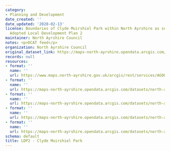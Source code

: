 ```yaml
---
category:
- Planning and Development
date_created: ''
date_updated: '2020-02-13'
license: Boundaries of Clyde Muirshiel Park within North Ayrshire as set out in the
  Adopted Local Development Plan 2
maintainer: North Ayrshire Council
notes: <p>DCAT feed</p>
organization: North Ayrshire Council
original_dataset_link: https://maps-north-ayrshire.opendata.arcgis.com/maps/north-ayrshire::ldp2-clyde-muirshiel-park
records: null
resources:
- format: ''
  name: ''
  url: https://www.maps.north-ayrshire.gov.uk/arcgis/rest/services/AGOL/Open_Data_Portal4/MapServer/72
- format: ''
  name: ''
  url: https://maps-north-ayrshire.opendata.arcgis.com/datasets/north-ayrshire::ldp2-clyde-muirshiel-park.geojson?outSR=%7B%22latestWkid%22%3A27700%2C%22wkid%22%3A27700%7D
- format: ''
  name: ''
  url: https://maps-north-ayrshire.opendata.arcgis.com/datasets/north-ayrshire::ldp2-clyde-muirshiel-park.csv?outSR=%7B%22latestWkid%22%3A27700%2C%22wkid%22%3A27700%7D
- format: ''
  name: ''
  url: https://maps-north-ayrshire.opendata.arcgis.com/datasets/north-ayrshire::ldp2-clyde-muirshiel-park.kml?outSR=%7B%22latestWkid%22%3A27700%2C%22wkid%22%3A27700%7D
- format: ''
  name: ''
  url: https://maps-north-ayrshire.opendata.arcgis.com/datasets/north-ayrshire::ldp2-clyde-muirshiel-park.zip?outSR=%7B%22latestWkid%22%3A27700%2C%22wkid%22%3A27700%7D
schema: default
title: LDP2 - Clyde Muirshiel Park
---
```

